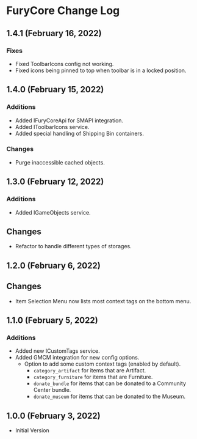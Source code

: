 ﻿# FuryCore Change Log

## 1.4.1 (February 16, 2022)

### Fixes

* Fixed ToolbarIcons config not working.
* Fixed icons being pinned to top when toolbar is in a locked position.

## 1.4.0 (February 15, 2022)

### Additions

* Added IFuryCoreApi for SMAPI integration.
* Added IToolbarIcons service.
* Added special handling of Shipping Bin containers.

### Changes

* Purge inaccessible cached objects.

## 1.3.0 (February 12, 2022)

### Additions

* Added IGameObjects service.

## Changes

* Refactor to handle different types of storages.

## 1.2.0 (February 6, 2022)

## Changes

* Item Selection Menu now lists most context tags on the bottom menu.

## 1.1.0 (February 5, 2022)

### Additions

* Added new ICustomTags service.
* Added GMCM integration for new config options.
    * Option to add some custom context tags (enabled by default).
        * `category_artifact` for items that are Artifact.
        * `category_furniture` for items that are Furniture.
        * `donate_bundle` for items that can be donated to a Community Center bundle.
        * `donate_museum` for items that can be donated to the Museum.

## 1.0.0 (February 3, 2022)

* Initial Version
